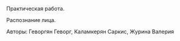 Практическая работа. 

Распознание лица. 

Авторы: Геворгян Геворг, Каламкерян Саркис, Журина Валерия
